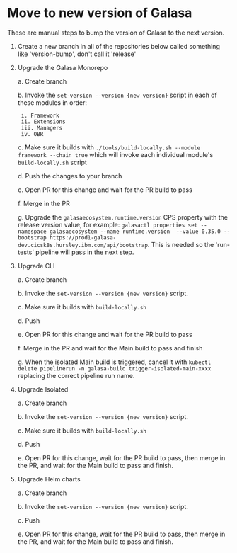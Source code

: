 # Move to new version of Galasa

These are manual steps to bump the version of Galasa to the next version.

1. Create a new branch in all of the repositories below called something like 'version-bump', don't call it 'release'

2. Upgrade the Galasa Monorepo

    a. Create branch

    b. Invoke the `set-version --version {new version}` script in each of these modules in order:

        i. Framework
        ii. Extensions
        iii. Managers
        iv. OBR

    c. Make sure it builds with `./tools/build-locally.sh --module framework --chain true` which will invoke each individual module's `build-locally.sh` script

    d. Push the changes to your branch

    e. Open PR for this change and wait for the PR build to pass

    f. Merge in the PR

    g. Upgrade the `galasaecosystem.runtime.version` CPS property with the release version value, for example: `galasactl properties set --namespace galasaecosystem --name runtime.version  --value 0.35.0 --bootstrap https://prod1-galasa-dev.cicsk8s.hursley.ibm.com/api/bootstrap`. This is needed so the 'run-tests' pipeline will pass in the next step.


3. Upgrade CLI

    a. Create branch

    b. Invoke the `set-version --version {new version}` script.

    c. Make sure it builds with `build-locally.sh`
    
    d. Push

    e. Open PR for this change and wait for the PR build to pass

    f. Merge in the PR and wait for the Main build to pass and finish

    g. When the isolated Main build is triggered, cancel it with `kubectl delete pipelinerun -n galasa-build trigger-isolated-main-xxxx` replacing the correct pipeline run name.

4. Upgrade Isolated

    a. Create branch

    b. Invoke the `set-version --version {new version}` script.

    c. Make sure it builds with `build-locally.sh`
    
    d. Push

    e. Open PR for this change, wait for the PR build to pass, then merge in the PR, and wait for the Main build to pass and finish.

5. Upgrade Helm charts

    a. Create branch

    b. Invoke the `set-version --version {new version}` script.
    
    c. Push

    e. Open PR for this change, wait for the PR build to pass, then merge in the PR, and wait for the Main build to pass and finish.

